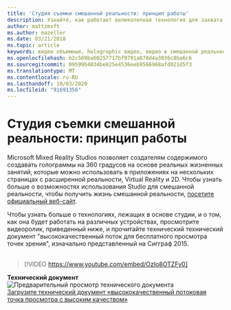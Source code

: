 ```yaml
---
title: 'Студия съемки смешанной реальности: принцип работы'
description: Узнайте, как работает великолепная технология для захвата видео Майкрософт 360-градуса Holographic.
author: mattzmsft
ms.author: mazeller
ms.date: 03/21/2018
ms.topic: article
keywords: видео объемные, holographic видео, видео в смешанной реальности, голограмма
ms.openlocfilehash: b2c569ba60257717bf9791a878d4a3036c8ba6c6
ms.sourcegitcommit: 09599b4034be825e4536eeb9566968afd021d5f3
ms.translationtype: MT
ms.contentlocale: ru-RU
ms.lasthandoff: 10/03/2020
ms.locfileid: "91691356"
---
```

# <a name="how-it-works---mixed-reality-capture-studios"></a>Студия съемки смешанной реальности: принцип работы

Microsoft Mixed Reality Studios позволяет создателям содержимого создавать голограммы на 360 градусов на основе реальных жизненных занятий, которые можно использовать в приложениях на нескольких страницах с расширенной реальности, Virtual Reality и 2D. Чтобы узнать больше о возможностях использования Studio для смешанной реальности, чтобы получить жизнь смешанной реальности, [посетите официальный веб-сайт](https://www.microsoft.com//mixed-reality/capture-studios).

Чтобы узнать больше о технологиях, лежащих в основе студии, и о том, как она будет работать на различных устройствах, просмотрите видеоролик, приведенный ниже, и прочитайте технический технический документ "высококачественный поток для бесплатного просмотра точек зрения", изначально представленный на Сигграф 2015.
<br>
<br>
>[!VIDEO https://www.youtube.com/embed/OzIo8OTZFy0]


**Технический документ**<br>
![Предварительный просмотр технического документа](images/siggraph-whitepaper-thumb-200px.png)<br>
[Загрузите технический документ «высококачественный потоковая точка просмотра с высоким качеством»](images/high-quality-streamable-free-viewpoint-video.pdf)
